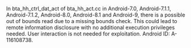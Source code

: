 In bta_hh_ctrl_dat_act of bta_hh_act.cc in Android-7.0, Android-7.1.1, Android-7.1.2, Android-8.0, Android-8.1 and Android-9, there is a possible out of bounds read due to a missing bounds check. This could lead to remote information disclosure with no additional execution privileges needed. User interaction is not needed for exploitation. Android ID: A-116108738.